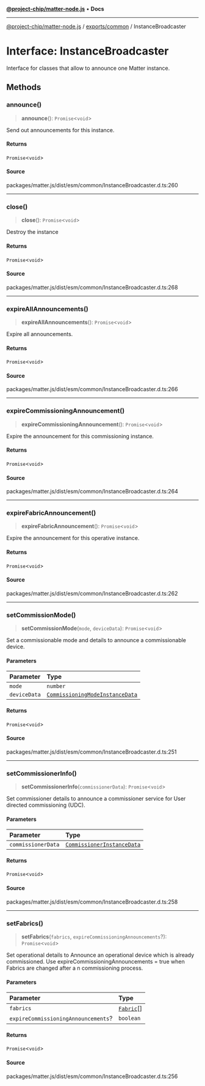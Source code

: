 [**@project-chip/matter-node.js**](../../../README.md) • **Docs**

***

[@project-chip/matter-node.js](../../../modules.md) / [exports/common](../README.md) / InstanceBroadcaster

# Interface: InstanceBroadcaster

Interface for classes that allow to announce one Matter instance.

## Methods

### announce()

> **announce**(): `Promise`\<`void`\>

Send out announcements for this instance.

#### Returns

`Promise`\<`void`\>

#### Source

packages/matter.js/dist/esm/common/InstanceBroadcaster.d.ts:260

***

### close()

> **close**(): `Promise`\<`void`\>

Destroy the instance

#### Returns

`Promise`\<`void`\>

#### Source

packages/matter.js/dist/esm/common/InstanceBroadcaster.d.ts:268

***

### expireAllAnnouncements()

> **expireAllAnnouncements**(): `Promise`\<`void`\>

Expire all announcements.

#### Returns

`Promise`\<`void`\>

#### Source

packages/matter.js/dist/esm/common/InstanceBroadcaster.d.ts:266

***

### expireCommissioningAnnouncement()

> **expireCommissioningAnnouncement**(): `Promise`\<`void`\>

Expire the announcement for this commissioning instance.

#### Returns

`Promise`\<`void`\>

#### Source

packages/matter.js/dist/esm/common/InstanceBroadcaster.d.ts:264

***

### expireFabricAnnouncement()

> **expireFabricAnnouncement**(): `Promise`\<`void`\>

Expire the announcement for this operative instance.

#### Returns

`Promise`\<`void`\>

#### Source

packages/matter.js/dist/esm/common/InstanceBroadcaster.d.ts:262

***

### setCommissionMode()

> **setCommissionMode**(`mode`, `deviceData`): `Promise`\<`void`\>

Set a commissionable mode and details to announce a commissionable device.

#### Parameters

| Parameter | Type |
| :------ | :------ |
| `mode` | `number` |
| `deviceData` | [`CommissioningModeInstanceData`](CommissioningModeInstanceData.md) |

#### Returns

`Promise`\<`void`\>

#### Source

packages/matter.js/dist/esm/common/InstanceBroadcaster.d.ts:251

***

### setCommissionerInfo()

> **setCommissionerInfo**(`commissionerData`): `Promise`\<`void`\>

Set commissioner details to announce a commissioner service for User directed commissioning (UDC).

#### Parameters

| Parameter | Type |
| :------ | :------ |
| `commissionerData` | [`CommissionerInstanceData`](../README.md#commissionerinstancedata) |

#### Returns

`Promise`\<`void`\>

#### Source

packages/matter.js/dist/esm/common/InstanceBroadcaster.d.ts:258

***

### setFabrics()

> **setFabrics**(`fabrics`, `expireCommissioningAnnouncements`?): `Promise`\<`void`\>

Set operational details to Announce an operational device which is already commissioned.
Use expireCommissioningAnnouncements = true when Fabrics are changed after a n commissioning process.

#### Parameters

| Parameter | Type |
| :------ | :------ |
| `fabrics` | [`Fabric`](../../fabric/classes/Fabric.md)[] |
| `expireCommissioningAnnouncements`? | `boolean` |

#### Returns

`Promise`\<`void`\>

#### Source

packages/matter.js/dist/esm/common/InstanceBroadcaster.d.ts:256
